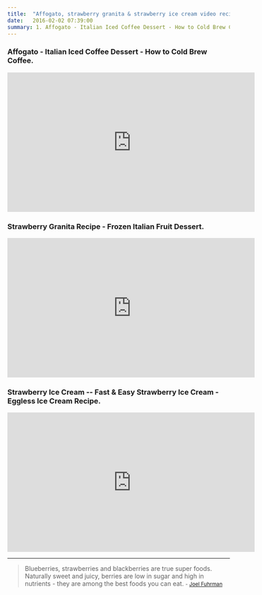 ```yaml
---
title:  "Affogato, strawberry granita & strawberry ice cream video recipes"
date:   2016-02-02 07:39:00
summary: 1. Affogato - Italian Iced Coffee Dessert - How to Cold Brew Coffee. 2. Strawberry Granita Recipe - Frozen Italian Fruit Dessert. 3. Strawberry Ice Cream -- Fast & Easy Strawberry Ice Cream - Eggless Ice Cream Recipe.
---
```


### Affogato - Italian Iced Coffee Dessert - How to Cold Brew Coffee.

<iframe width="560" height="315" src="https://www.youtube.com/embed/mp8CybGwZEo" frameborder="0" allowfullscreen></iframe>

### Strawberry Granita Recipe - Frozen Italian Fruit Dessert.

<iframe width="560" height="315" src="https://www.youtube.com/embed/pUPuydWJOcM" frameborder="0" allowfullscreen></iframe>

### Strawberry Ice Cream -- Fast & Easy Strawberry Ice Cream - Eggless Ice Cream Recipe.

<iframe width="560" height="315" src="https://www.youtube.com/embed/xDW-BZuEIns" frameborder="0" allowfullscreen></iframe>


---
> Blueberries, strawberries and blackberries are true super foods. Naturally sweet and juicy, berries are low in sugar and high in nutrients - they are among the best foods you can eat.
> <small>- [Joel Fuhrman](http://www.brainyquote.com/quotes/quotes/j/joelfuhrma526014.html)</small>